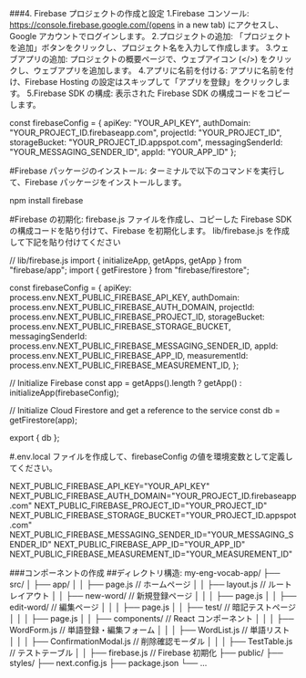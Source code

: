 ###4. Firebase プロジェクトの作成と設定
1.Firebase コンソール: https://console.firebase.google.com/(opens in a new tab) にアクセスし、Google アカウントでログインします。 2.プロジェクトの追加: 「プロジェクトを追加」ボタンをクリックし、プロジェクト名を入力して作成します。 3.ウェブアプリの追加: プロジェクトの概要ページで、ウェブアイコン (</>) をクリックし、ウェブアプリを追加します。 4.アプリに名前を付ける: アプリに名前を付け、Firebase Hosting の設定はスキップして「アプリを登録」をクリックします。
5.Firebase SDK の構成: 表示された Firebase SDK の構成コードをコピーします。

const firebaseConfig = {
apiKey: "YOUR_API_KEY",
authDomain: "YOUR_PROJECT_ID.firebaseapp.com",
projectId: "YOUR_PROJECT_ID",
storageBucket: "YOUR_PROJECT_ID.appspot.com",
messagingSenderId: "YOUR_MESSAGING_SENDER_ID",
appId: "YOUR_APP_ID"
};

#Firebase パッケージのインストール: ターミナルで以下のコマンドを実行して、Firebase パッケージをインストールします。

npm install firebase

#Firebase の初期化: firebase.js ファイルを作成し、コピーした Firebase SDK の構成コードを貼り付けて、Firebase を初期化します。
lib/firebase.js を作成して下記を貼り付けてください

// lib/firebase.js
import { initializeApp, getApps, getApp } from "firebase/app";
import { getFirestore } from "firebase/firestore";

const firebaseConfig = {
apiKey: process.env.NEXT_PUBLIC_FIREBASE_API_KEY,
authDomain: process.env.NEXT_PUBLIC_FIREBASE_AUTH_DOMAIN,
projectId: process.env.NEXT_PUBLIC_FIREBASE_PROJECT_ID,
storageBucket: process.env.NEXT_PUBLIC_FIREBASE_STORAGE_BUCKET,
messagingSenderId: process.env.NEXT_PUBLIC_FIREBASE_MESSAGING_SENDER_ID,
appId: process.env.NEXT_PUBLIC_FIREBASE_APP_ID,
measurementId: process.env.NEXT_PUBLIC_FIREBASE_MEASUREMENT_ID,
};

// Initialize Firebase
const app = getApps().length ? getApp() : initializeApp(firebaseConfig);

// Initialize Cloud Firestore and get a reference to the service
const db = getFirestore(app);

export { db };

#.env.local ファイルを作成して、firebaseConfig の値を環境変数として定義してください。

NEXT_PUBLIC_FIREBASE_API_KEY="YOUR_API_KEY"
NEXT_PUBLIC_FIREBASE_AUTH_DOMAIN="YOUR_PROJECT_ID.firebaseapp.com"
NEXT_PUBLIC_FIREBASE_PROJECT_ID="YOUR_PROJECT_ID"
NEXT_PUBLIC_FIREBASE_STORAGE_BUCKET="YOUR_PROJECT_ID.appspot.com"
NEXT_PUBLIC_FIREBASE_MESSAGING_SENDER_ID="YOUR_MESSAGING_SENDER_ID"
NEXT_PUBLIC_FIREBASE_APP_ID="YOUR_APP_ID"
NEXT_PUBLIC_FIREBASE_MEASUREMENT_ID="YOUR_MEASUREMENT_ID"

###コンポーネントの作成 ##ディレクトリ構造:
my-eng-vocab-app/
├── src/
│ ├── app/
│ │ ├── page.js // ホームページ
│ │ ├── layout.js // ルートレイアウト
│ │ ├── new-word/ // 新規登録ページ
│ │ │ ├── page.js
│ │ ├── edit-word/ // 編集ページ
│ │ │ ├── page.js
│ │ ├── test/ // 暗記テストページ
│ │ │ ├── page.js
│ │ ├── components/ // React コンポーネント
│ │ │ ├── WordForm.js // 単語登録・編集フォーム
│ │ │ ├── WordList.js // 単語リスト
│ │ │ ├── ConfirmationModal.js // 削除確認モーダル
│ │ │ ├── TestTable.js // テストテーブル
│ │ ├── firebase.js // Firebase 初期化
├── public/
├── styles/
├── next.config.js
├── package.json
└── ...
